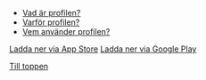 <!DOCTYPE html>
<html lang="sv">

<head>
  <title>Designgrupp 8</title>
  <meta charset="UTF-8">
  <meta name="viewport" content="width=device-width, initial-scale=1">
  <style>
    <link rel="stylesheet" href="www.webshare.hkr.se/EMGU0056/DesignTeam8/<--insert stylesheet name-->">
  </style>
</head>
  
<body>
  <nav>
	<ul>
  		<li><a href="#vad">Vad är profilen?</a></li>
  		<li><a href="#varför">Varför profilen?</a></li>
  		<li><a href="#vem">Vem använder profilen?</a></li>
	</ul>
</nav>
  
  <a href="https://itunes.apple.com/se/app/svt-play/id343544214?mt=8" target="_blank">Ladda ner via App Store</a>
  <a href="https://play.google.com/store/apps/details?id=se.svt.android.svtplay&hl=en" target="_blank">Ladda ner via Google Play</a>
  
  <p><a href="#top">Till toppen</a></p>
</body>
</html>
